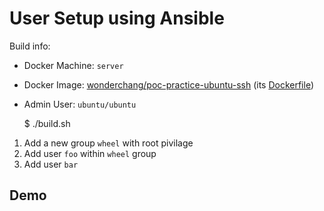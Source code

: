 # User Setup using Ansible

Build info:

* Docker Machine: `server`
* Docker Image: [wonderchang/poc-practice-ubuntu-ssh](https://hub.docker.com/r/wonderchang/poc-practice-ubuntu-ssh/) (its [Dockerfile](../../dockerfiles/ubuntu-ssh/Dockerfile))
* Admin User: `ubuntu/ubuntu`

    $ ./build.sh

1. Add a new group `wheel` with root pivilage
2. Add user `foo` within `wheel` group
3. Add user `bar`

## Demo

